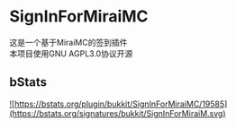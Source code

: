# SignInForMiraiMC
这是一个基于MiraiMC的签到插件  
本项目使用GNU AGPL3.0协议开源
## bStats
<a href="https://bstats.org/plugin/bukkit/SignInForMiraiMC/19585">![https://bstats.org/plugin/bukkit/SignInForMiraiMC/19585](https://bstats.org/signatures/bukkit/SignInForMiraiM.svg)</a>
